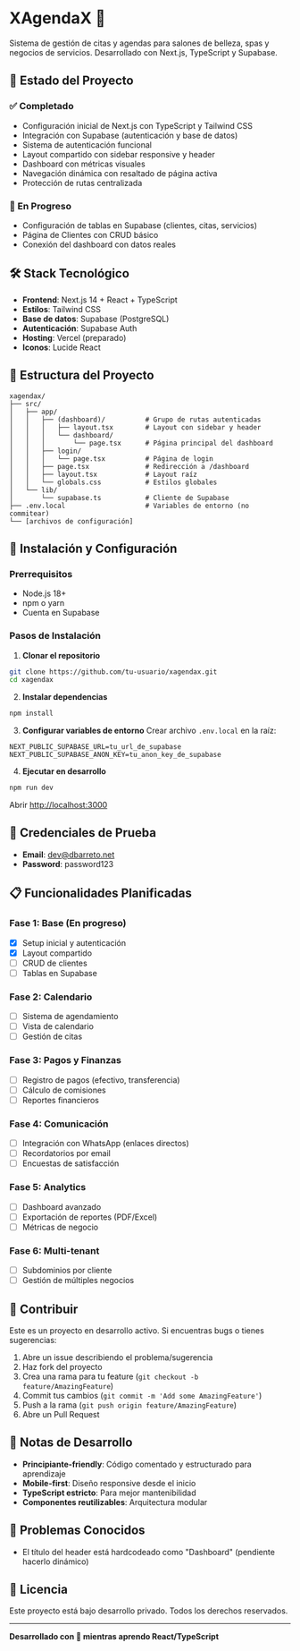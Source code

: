 # XAgendaX 📅

Sistema de gestión de citas y agendas para salones de belleza, spas y negocios de servicios. Desarrollado con Next.js, TypeScript y Supabase.

## 🚀 Estado del Proyecto

### ✅ Completado
- Configuración inicial de Next.js con TypeScript y Tailwind CSS
- Integración con Supabase (autenticación y base de datos)
- Sistema de autenticación funcional
- Layout compartido con sidebar responsive y header
- Dashboard con métricas visuales
- Navegación dinámica con resaltado de página activa
- Protección de rutas centralizada

### 🔄 En Progreso
- Configuración de tablas en Supabase (clientes, citas, servicios)
- Página de Clientes con CRUD básico
- Conexión del dashboard con datos reales

## 🛠️ Stack Tecnológico

- **Frontend**: Next.js 14 + React + TypeScript
- **Estilos**: Tailwind CSS
- **Base de datos**: Supabase (PostgreSQL)
- **Autenticación**: Supabase Auth
- **Hosting**: Vercel (preparado)
- **Iconos**: Lucide React

## 📁 Estructura del Proyecto

```
xagendax/
├── src/
│   ├── app/
│   │   ├── (dashboard)/          # Grupo de rutas autenticadas
│   │   │   ├── layout.tsx        # Layout con sidebar y header
│   │   │   └── dashboard/
│   │   │       └── page.tsx      # Página principal del dashboard
│   │   ├── login/
│   │   │   └── page.tsx          # Página de login
│   │   ├── page.tsx              # Redirección a /dashboard
│   │   ├── layout.tsx            # Layout raíz
│   │   └── globals.css           # Estilos globales
│   └── lib/
│       └── supabase.ts           # Cliente de Supabase
├── .env.local                    # Variables de entorno (no commitear)
└── [archivos de configuración]
```

## 🚀 Instalación y Configuración

### Prerrequisitos
- Node.js 18+ 
- npm o yarn
- Cuenta en Supabase

### Pasos de Instalación

1. **Clonar el repositorio**
```bash
git clone https://github.com/tu-usuario/xagendax.git
cd xagendax
```

2. **Instalar dependencias**
```bash
npm install
```

3. **Configurar variables de entorno**
Crear archivo `.env.local` en la raíz:
```env
NEXT_PUBLIC_SUPABASE_URL=tu_url_de_supabase
NEXT_PUBLIC_SUPABASE_ANON_KEY=tu_anon_key_de_supabase
```

4. **Ejecutar en desarrollo**
```bash
npm run dev
```

Abrir [http://localhost:3000](http://localhost:3000)

## 🔐 Credenciales de Prueba

- **Email**: dev@dbarreto.net
- **Password**: password123

## 📋 Funcionalidades Planificadas

### Fase 1: Base (En progreso)
- [x] Setup inicial y autenticación
- [x] Layout compartido
- [ ] CRUD de clientes
- [ ] Tablas en Supabase

### Fase 2: Calendario
- [ ] Sistema de agendamiento
- [ ] Vista de calendario
- [ ] Gestión de citas

### Fase 3: Pagos y Finanzas
- [ ] Registro de pagos (efectivo, transferencia)
- [ ] Cálculo de comisiones
- [ ] Reportes financieros

### Fase 4: Comunicación
- [ ] Integración con WhatsApp (enlaces directos)
- [ ] Recordatorios por email
- [ ] Encuestas de satisfacción

### Fase 5: Analytics
- [ ] Dashboard avanzado
- [ ] Exportación de reportes (PDF/Excel)
- [ ] Métricas de negocio

### Fase 6: Multi-tenant
- [ ] Subdominios por cliente
- [ ] Gestión de múltiples negocios

## 🤝 Contribuir

Este es un proyecto en desarrollo activo. Si encuentras bugs o tienes sugerencias:

1. Abre un issue describiendo el problema/sugerencia
2. Haz fork del proyecto
3. Crea una rama para tu feature (`git checkout -b feature/AmazingFeature`)
4. Commit tus cambios (`git commit -m 'Add some AmazingFeature'`)
5. Push a la rama (`git push origin feature/AmazingFeature`)
6. Abre un Pull Request

## 📝 Notas de Desarrollo

- **Principiante-friendly**: Código comentado y estructurado para aprendizaje
- **Mobile-first**: Diseño responsive desde el inicio
- **TypeScript estricto**: Para mejor mantenibilidad
- **Componentes reutilizables**: Arquitectura modular

## 🐛 Problemas Conocidos

- El título del header está hardcodeado como "Dashboard" (pendiente hacerlo dinámico)

## 📄 Licencia

Este proyecto está bajo desarrollo privado. Todos los derechos reservados.

---

**Desarrollado con 💙 mientras aprendo React/TypeScript**